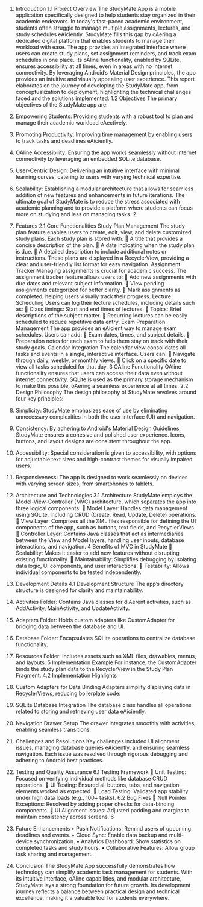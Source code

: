 1. Introduction 
1.1 Project Overview 
The StudyMate App is a mobile application specifically designed to help students stay 
organized in their academic endeavors. In today's fast-paced academic environment, 
students often struggle to manage multiple assignments, lectures, and study schedules 
eAiciently. StudyMate fills this gap by oAering a dedicated digital platform that enables 
students to manage their workload with ease. 
The app provides an integrated interface where users can create study plans, set 
assignment reminders, and track exam schedules in one place. Its oAline functionality, 
enabled by SQLite, ensures accessibility at all times, even in areas with no internet 
connectivity. By leveraging Android’s Material Design principles, the app provides an 
intuitive and visually appealing user experience. 
This report elaborates on the journey of developing the StudyMate app, from 
conceptualization to deployment, highlighting the technical challenges faced and the 
solutions implemented. 
1.2 Objectives 
The primary objectives of the StudyMate app are: 
1. Empowering Students: Providing students with a robust tool to plan and 
manage their academic workload eAectively. 
2. Promoting Productivity: Improving time management by enabling users to track 
tasks and deadlines eAiciently. 
3. OAline Accessibility: Ensuring the app works seamlessly without internet 
connectivity by leveraging an embedded SQLite database. 
4. User-Centric Design: Delivering an intuitive interface with minimal learning 
curves, catering to users with varying technical expertise. 
5. Scalability: Establishing a modular architecture that allows for seamless 
addition of new features and enhancements in future iterations. 
The ultimate goal of StudyMate is to reduce the stress associated with academic 
planning and to provide a platform where students can focus more on studying and less 
on managing tasks. 
2 
2. Features 
2.1 Core Functionalities 
Study Plan Management 
The study plan feature enables users to create, edit, view, and delete customized study 
plans. Each study plan is stored with: 
 A title that provides a concise description of the plan. 
 A date indicating when the study plan is due. 
 A detailed description to include additional notes or instructions. 
These plans are displayed in a RecyclerView, providing a clear and user-friendly list 
format for easy navigation. 
Assignment Tracker 
Managing assignments is crucial for academic success. The assignment tracker feature 
allows users to: 
 Add new assignments with due dates and relevant subject information. 
 View pending assignments categorized for better clarity. 
 Mark assignments as completed, helping users visually track their progress. 
Lecture Scheduling 
Users can log their lecture schedules, including details such as: 
 Class timings: Start and end times of lectures. 
 Topics: Brief descriptions of the subject matter. 
 Recurring lectures can be easily scheduled to reduce repetitive data entry. 
Exam Preparation Management 
The app provides an eAicient way to manage exam schedules. Users can add: 
 Exam dates, times, and subject details. 
 Preparation notes for each exam to help them stay on track with their study 
goals. 
Calendar Integration 
The calendar view consolidates all tasks and events in a single, interactive interface. 
Users can: 
 Navigate through daily, weekly, or monthly views. 
 Click on a specific date to view all tasks scheduled for that day. 
3 
OAline Functionality 
OAline functionality ensures that users can access their data even without internet 
connectivity. SQLite is used as the primary storage mechanism to make this possible, 
oAering a seamless experience at all times. 
2.2 Design Philosophy 
The design philosophy of StudyMate revolves around four key principles: 
1. Simplicity: 
StudyMate emphasizes ease of use by eliminating unnecessary complexities in 
both the user interface (UI) and navigation. 
2. Consistency: 
By adhering to Android's Material Design Guidelines, StudyMate ensures a 
cohesive and polished user experience. Icons, buttons, and layout designs are 
consistent throughout the app. 
3. Accessibility: 
Special consideration is given to accessibility, with options for adjustable text 
sizes and high-contrast themes for visually impaired users. 
4. Responsiveness: 
The app is designed to work seamlessly on devices with varying screen sizes, 
from smartphones to tablets.

3. Architecture and Technologies 
3.1 Architecture 
StudyMate employs the Model-View-Controller (MVC) architecture, which separates 
the app into three logical components: 
 Model Layer: Handles data management using SQLite, including CRUD (Create, 
Read, Update, Delete) operations. 
 View Layer: Comprises all the XML files responsible for defining the UI 
components of the app, such as buttons, text fields, and RecyclerViews. 
 Controller Layer: Contains Java classes that act as intermediaries between the 
View and Model layers, handling user inputs, database interactions, and 
navigation. 
4 
Benefits of MVC in StudyMate 
 Scalability: Makes it easier to add new features without disrupting existing 
functionality. 
 Maintainability: Simplifies debugging by isolating data logic, UI components, 
and user interactions. 
 Testability: Allows individual components to be tested independently.
4. Development Details 
4.1 Development Structure 
The app’s directory structure is designed for clarity and maintainability. 
1. Activities Folder: Contains Java classes for diAerent activities, such as 
AddActivity, MainActivity, and UpdateActivity. 
2. Adapters Folder: Holds custom adapters like CustomAdapter for bridging data 
between the database and UI. 
3. Database Folder: Encapsulates SQLite operations to centralize database 
functionality. 
4. Resources Folder: Includes assets such as XML files, drawables, menus, and 
layouts. 
5 
Implementation Example 
For instance, the CustomAdapter binds the study plan data to the RecyclerView in the 
Study Plan Fragment. 
4.2 Implementation Highlights 
1. Custom Adapters for Data Binding 
Adapters simplify displaying data in RecyclerViews, reducing boilerplate code. 
2. SQLite Database Integration 
The database class handles all operations related to storing and retrieving user 
data eAiciently. 
3. Navigation Drawer Setup 
The drawer integrates smoothly with activities, enabling seamless transitions. 
5. Challenges and Resolutions 
Key challenges included UI alignment issues, managing database queries eAiciently, 
and ensuring seamless navigation. Each issue was resolved through rigorous debugging 
and adhering to Android best practices. 
6. Testing and Quality Assurance 
6.1 Testing Framework 
 Unit Testing: Focused on verifying individual methods like database CRUD 
operations. 
 UI Testing: Ensured all buttons, tabs, and navigation elements worked as 
expected. 
 Load Testing: Validated app stability under high data loads (e.g., 100+ tasks). 
6.2 Bug Fixes 
 Null Pointer Exceptions: Resolved by adding proper checks for data-binding 
components. 
 UI Alignment Issues: Adjusted padding and margins to maintain consistency 
across screens. 
6 
7. Future Enhancements 
• Push Notifications: Remind users of upcoming deadlines and events. 
• Cloud Sync: Enable data backup and multi-device synchronization. 
• Analytics Dashboard: Show statistics on completed tasks and study hours. 
• Collaborative Features: Allow group task sharing and management. 
8. Conclusion 
The StudyMate App successfully demonstrates how technology can simplify 
academic task management for students. With its intuitive interface, oAline 
capabilities, and modular architecture, StudyMate lays a strong foundation for 
future growth. Its development journey reflects a balance between practical design 
and technical excellence, making it a valuable tool for students everywhere. 
